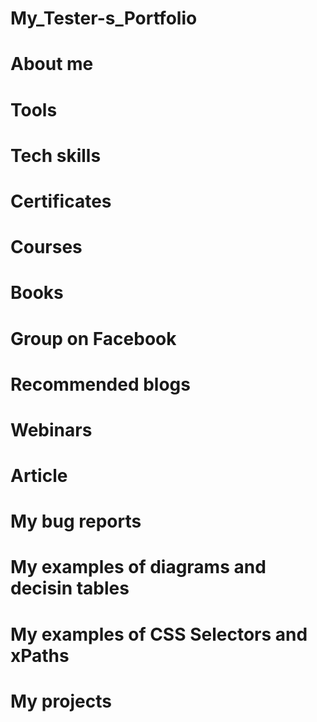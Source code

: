 # My_Tester-s_Portfolio
# About me
# Tools
# Tech skills
# Certificates
# Courses
# Books
# Group on Facebook
# Recommended blogs
# Webinars
# Article
# My bug reports
# My examples of diagrams and decisin tables
# My examples of CSS Selectors and xPaths
# My projects
